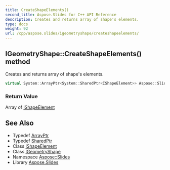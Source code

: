 ```yaml
---
title: CreateShapeElements()
second_title: Aspose.Slides for C++ API Reference
description: Creates and returns array of shape's elements.
type: docs
weight: 92
url: /cpp/aspose.slides/igeometryshape/createshapeelements/
---
```

## IGeometryShape::CreateShapeElements() method


Creates and returns array of shape's elements.

```cpp
virtual System::ArrayPtr<System::SharedPtr<IShapeElement>> Aspose::Slides::IGeometryShape::CreateShapeElements()=0
```


### Return Value

Array of [IShapeElement](../../ishapeelement/)

## See Also

* Typedef [ArrayPtr](../../system/arrayptr/)
* Typedef [SharedPtr](../../system/sharedptr/)
* Class [IShapeElement](../ishapeelement/)
* Class [IGeometryShape](./)
* Namespace [Aspose::Slides](../)
* Library [Aspose.Slides](../../)